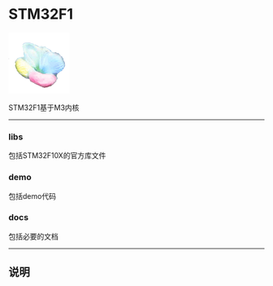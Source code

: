 ﻿
# STM32F1

[![sites](docs/mcuyun.png)](http://www.mcuyun.com)

STM32F1基于M3内核


---

### libs

包括STM32F10X的官方库文件


### demo

包括demo代码


### docs

包括必要的文档


---

## 说明



